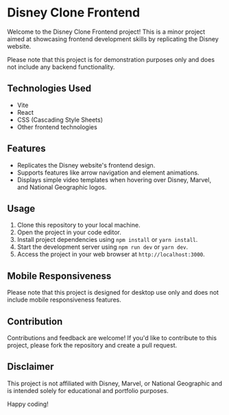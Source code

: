# Disney Clone Frontend

Welcome to the Disney Clone Frontend project! This is a minor project aimed at showcasing frontend development skills by replicating the Disney website. 

Please note that this project is for demonstration purposes only and does not include any backend functionality.

## Technologies Used
- Vite
- React
- CSS (Cascading Style Sheets)
- Other frontend technologies

## Features
- Replicates the Disney website's frontend design.
- Supports features like arrow navigation and element animations.
- Displays simple video templates when hovering over Disney, Marvel, and National Geographic logos.

## Usage
1. Clone this repository to your local machine.
2. Open the project in your code editor.
3. Install project dependencies using `npm install` or `yarn install`.
4. Start the development server using `npm run dev` or `yarn dev`.
5. Access the project in your web browser at `http://localhost:3000`.

## Mobile Responsiveness
Please note that this project is designed for desktop use only and does not include mobile responsiveness features.

## Contribution
Contributions and feedback are welcome! If you'd like to contribute to this project, please fork the repository and create a pull request.

## Disclaimer
This project is not affiliated with Disney, Marvel, or National Geographic and is intended solely for educational and portfolio purposes.

Happy coding!
